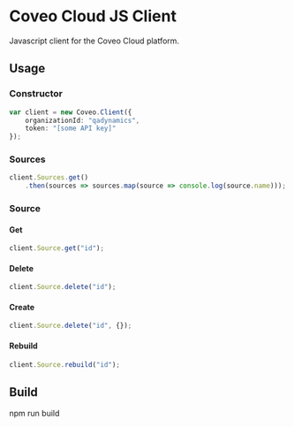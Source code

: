 # Coveo Cloud JS Client

Javascript client for the Coveo Cloud platform.

## Usage

### Constructor

```typescript
var client = new Coveo.Client({
    organizationId: "qadynamics",
    token: "[some API key]"
});
```

### Sources

```typescript
client.Sources.get()
    .then(sources => sources.map(source => console.log(source.name)));
```

### Source

#### Get
```typescript
client.Source.get("id");
```

#### Delete
```typescript
client.Source.delete("id");
```

#### Create
```typescript
client.Source.delete("id", {});
```

#### Rebuild
```typescript
client.Source.rebuild("id");
```

## Build
npm run build

